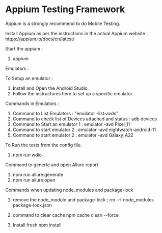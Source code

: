 # Appium Testing Framework

Appium is a strongly recommend to do Mobile Testing.

Install Appium as per the instructions in the actual Appium website : https://appium.io/docs/en/latest/

Start the appium : 
1. appium

Emulators :

To Setup an emulator :

1. Install and Open the Android Studio.
2. Follow the instructures here to set up a specific emulator.

Commands in Emulators :

1. Command to List Emulators : "emulator -list-avds"
2. Command to check list of Devices attached and status : adb devices
3. Command to Start an emulator 1 : emulator -avd Pixel_11
4. Command to start emulator 2 : emulator -avd nightwatch-android-11
5. Command to start emulator 2 : emulator -avd Galaxy_A22


To Run the tests from the config file. 

1. npm run wdio

Command to generte and open Allure report

1. npm run allure:generate
2. npm run allure:open


Commands when updating node_modules and package-lock 
1. remove the node_module and package-lock ; rm -rf node_modules package-lock.json

2. command to clear cache
   npm cache clean --force

3. Install fresh
   npm install


